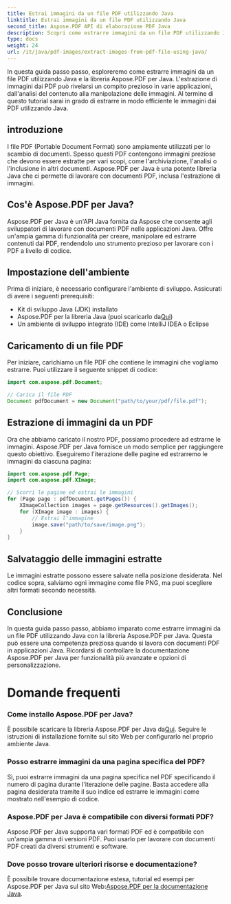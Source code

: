```yaml
---
title: Estrai immagini da un file PDF utilizzando Java
linktitle: Estrai immagini da un file PDF utilizzando Java
second_title: Aspose.PDF API di elaborazione PDF Java
description: Scopri come estrarre immagini da un file PDF utilizzando Java con Aspose.PDF per Java. Guida passo passo con il codice sorgente. Sblocca subito l'estrazione delle immagini PDF.
type: docs
weight: 24
url: /it/java/pdf-images/extract-images-from-pdf-file-using-java/
---
```


In questa guida passo passo, esploreremo come estrarre immagini da un file PDF utilizzando Java e la libreria Aspose.PDF per Java. L'estrazione di immagini dai PDF può rivelarsi un compito prezioso in varie applicazioni, dall'analisi del contenuto alla manipolazione delle immagini. Al termine di questo tutorial sarai in grado di estrarre in modo efficiente le immagini dai PDF utilizzando Java.

## introduzione

I file PDF (Portable Document Format) sono ampiamente utilizzati per lo scambio di documenti. Spesso questi PDF contengono immagini preziose che devono essere estratte per vari scopi, come l'archiviazione, l'analisi o l'inclusione in altri documenti. Aspose.PDF per Java è una potente libreria Java che ci permette di lavorare con documenti PDF, inclusa l'estrazione di immagini.

## Cos'è Aspose.PDF per Java?

Aspose.PDF per Java è un'API Java fornita da Aspose che consente agli sviluppatori di lavorare con documenti PDF nelle applicazioni Java. Offre un'ampia gamma di funzionalità per creare, manipolare ed estrarre contenuti dai PDF, rendendolo uno strumento prezioso per lavorare con i PDF a livello di codice.

## Impostazione dell'ambiente

Prima di iniziare, è necessario configurare l'ambiente di sviluppo. Assicurati di avere i seguenti prerequisiti:

- Kit di sviluppo Java (JDK) installato
-  Aspose.PDF per la libreria Java (puoi scaricarlo da[Qui](https://releases.aspose.com/pdf/java/))
- Un ambiente di sviluppo integrato (IDE) come IntelliJ IDEA o Eclipse

## Caricamento di un file PDF

Per iniziare, carichiamo un file PDF che contiene le immagini che vogliamo estrarre. Puoi utilizzare il seguente snippet di codice:

```java
import com.aspose.pdf.Document;

// Carica il file PDF
Document pdfDocument = new Document("path/to/your/pdf/file.pdf");
```

## Estrazione di immagini da un PDF

Ora che abbiamo caricato il nostro PDF, possiamo procedere ad estrarne le immagini. Aspose.PDF per Java fornisce un modo semplice per raggiungere questo obiettivo. Eseguiremo l'iterazione delle pagine ed estrarremo le immagini da ciascuna pagina:

```java
import com.aspose.pdf.Page;
import com.aspose.pdf.XImage;

// Scorri le pagine ed estrai le immagini
for (Page page : pdfDocument.getPages()) {
    XImageCollection images = page.getResources().getImages();
    for (XImage image : images) {
        // Estrai l'immagine
        image.save("path/to/save/image.png");
    }
}
```

## Salvataggio delle immagini estratte

Le immagini estratte possono essere salvate nella posizione desiderata. Nel codice sopra, salviamo ogni immagine come file PNG, ma puoi scegliere altri formati secondo necessità.

## Conclusione

In questa guida passo passo, abbiamo imparato come estrarre immagini da un file PDF utilizzando Java con la libreria Aspose.PDF per Java. Questa può essere una competenza preziosa quando si lavora con documenti PDF in applicazioni Java. Ricordarsi di controllare la documentazione Aspose.PDF per Java per funzionalità più avanzate e opzioni di personalizzazione.

# Domande frequenti

### Come installo Aspose.PDF per Java?

 È possibile scaricare la libreria Aspose.PDF per Java da[Qui](https://releases.aspose.com/pdf/java/). Seguire le istruzioni di installazione fornite sul sito Web per configurarlo nel proprio ambiente Java.

### Posso estrarre immagini da una pagina specifica del PDF?

Sì, puoi estrarre immagini da una pagina specifica nel PDF specificando il numero di pagina durante l'iterazione delle pagine. Basta accedere alla pagina desiderata tramite il suo indice ed estrarre le immagini come mostrato nell'esempio di codice.

### Aspose.PDF per Java è compatibile con diversi formati PDF?

Aspose.PDF per Java supporta vari formati PDF ed è compatibile con un'ampia gamma di versioni PDF. Puoi usarlo per lavorare con documenti PDF creati da diversi strumenti e software.

### Dove posso trovare ulteriori risorse e documentazione?

È possibile trovare documentazione estesa, tutorial ed esempi per Aspose.PDF per Java sul sito Web:[Aspose.PDF per la documentazione Java](https://reference.aspose.com/pdf/java/).